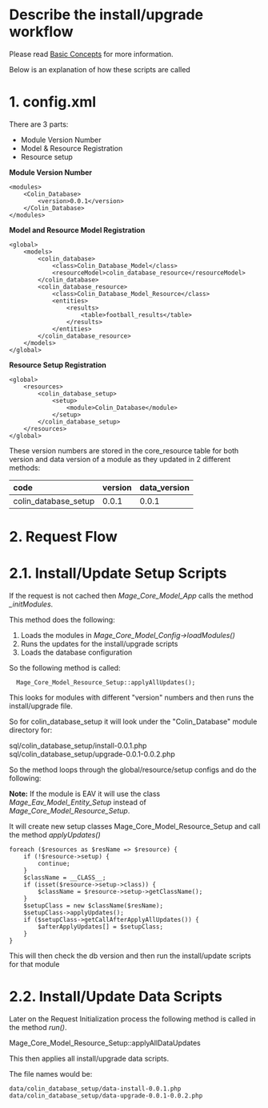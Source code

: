 # Describe the install/upgrade workflow

Please read [Basic Concepts](https://github.com/colinmurphy/magento-exam-notes/blob/master/4.%20Databases/1.%20Models%2C%20Resource%20Models%20%26%20Collections/1.%20Basic%20Concepts.md) for more information.


Below is an explanation of how these scripts are called

# 1. config.xml

There are 3 parts:
- Module Version Number
- Model & Resource Registration
- Resource setup


**Module Version Number**

    <modules>
        <Colin_Database>
            <version>0.0.1</version>
        </Colin_Database>
    </modules>

**Model and Resource Model Registration**

    <global>
        <models>
            <colin_database>
                <class>Colin_Database_Model</class>
                <resourceModel>colin_database_resource</resourceModel>
            </colin_database>
            <colin_database_resource>
                <class>Colin_Database_Model_Resource</class>
                <entities>
                    <results>
                        <table>football_results</table>
                    </results>
                </entities>
            </colin_database_resource>
        </models>
    </global>

**Resource Setup Registration**

    <global>
        <resources>
            <colin_database_setup>
                <setup>
                    <module>Colin_Database</module>
                </setup>
            </colin_database_setup>
        </resources>
    </global>


These version numbers are stored in the core_resource table for both version and data version of a module as they updated in 2 different methods:

| code                  | version        | data_version   |
| :-------------        | :------------- | :------------- |
| colin_database_setup  | 0.0.1          | 0.0.1          |


# 2. Request Flow

# 2.1. Install/Update Setup Scripts

If the request is not cached then *Mage_Core_Model_App* calls the method *_initModules*.

This method does the following:

1. Loads the modules in *Mage_Core_Model_Config->loadModules()*
2. Runs the updates for the install/upgrade scripts
3. Loads the database configuration

So the following method is called:

      Mage_Core_Model_Resource_Setup::applyAllUpdates();

This looks for modules with different "version" numbers and then runs the install/upgrade file.

So for colin_database_setup it will look under the "Colin_Database" module directory for:

  sql/colin_database_setup/install-0.0.1.php
  sql/colin_database_setup/upgrade-0.0.1-0.0.2.php

So the method loops through the global/resource/setup configs and do the following:

**Note:** If the module is EAV it will use the class *Mage_Eav_Model_Entity_Setup* instead of *Mage_Core_Model_Resource_Setup*.

It will create new setup classes Mage_Core_Model_Resource_Setup and call the method *applyUpdates()*

    foreach ($resources as $resName => $resource) {
        if (!$resource->setup) {
            continue;
        }
        $className = __CLASS__;
        if (isset($resource->setup->class)) {
            $className = $resource->setup->getClassName();
        }
        $setupClass = new $className($resName);
        $setupClass->applyUpdates();
        if ($setupClass->getCallAfterApplyAllUpdates()) {
            $afterApplyUpdates[] = $setupClass;
        }
    }

This will then check the db version and then run the install/update scripts for that module



# 2.2. Install/Update Data Scripts

Later on the Request Initialization process the following method is called in the method *run()*.

  Mage_Core_Model_Resource_Setup::applyAllDataUpdates

This then applies all install/upgrade data scripts.

The file names would be:

    data/colin_database_setup/data-install-0.0.1.php
    data/colin_database_setup/data-upgrade-0.0.1-0.0.2.php
